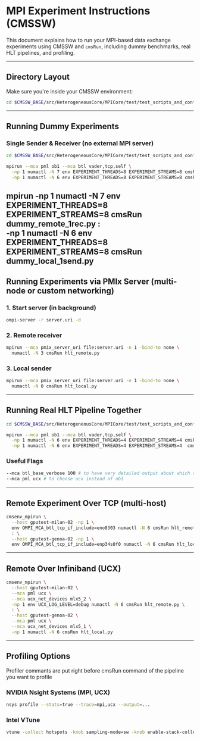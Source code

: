 # MPI Experiment Instructions (CMSSW)

This document explains how to run your MPI-based data exchange experiments using CMSSW and `cmsRun`, including dummy benchmarks, real HLT pipelines, and profiling.

---

## Directory Layout

Make sure you're inside your CMSSW environment:

```bash
cd $CMSSW_BASE/src/HeterogeneousCore/MPICore/test/test_scripts_and_configs/
```

---

## Running Dummy Experiments

### Single Sender & Receiver (no external MPI server)

```bash
cd $CMSSW_BASE/src/HeterogeneousCore/MPICore/test/test_scripts_and_configs/dummy/

mpirun --mca pml ob1 --mca btl vader,tcp,self \
  -np 1 numactl -N 7 env EXPERIMENT_THREADS=8 EXPERIMENT_STREAMS=8 cmsRun dummy_remote_1rec.py : \
  -np 1 numactl -N 6 env EXPERIMENT_THREADS=8 EXPERIMENT_STREAMS=8 cmsRun dummy_local_1send.py
```
mpirun -np 1 numactl -N 7 env EXPERIMENT_THREADS=8 EXPERIMENT_STREAMS=8 cmsRun dummy_remote_1rec.py : \
  -np 1 numactl -N 6 env EXPERIMENT_THREADS=8 EXPERIMENT_STREAMS=8 cmsRun dummy_local_1send.py
---

## Running Experiments via PMIx Server (multi-node or custom networking)

### 1. Start server (in background)

```bash
ompi-server -r server.uri -d
```

### 2. Remote receiver

```bash
mpirun --mca pmix_server_uri file:server.uri -n 1 -bind-to none \
  numactl -N 3 cmsRun hlt_remote.py
```

### 3. Local sender

```bash
mpirun --mca pmix_server_uri file:server.uri -n 1 -bind-to none \
  numactl -N 0 cmsRun hlt_local.py
```

---

## Running Real HLT Pipeline Together

```bash
cd $CMSSW_BASE/src/HeterogeneousCore/MPICore/test/test_scripts_and_configs/real/

mpirun --mca pml ob1 --mca btl vader,tcp,self \
  -np 1 numactl -N 6 env EXPERIMENT_THREADS=4 EXPERIMENT_STREAMS=4 cmsRun hlt_remote.py : \
  -np 1 numactl -N 6 env EXPERIMENT_THREADS=4 EXPERIMENT_STREAMS=4  cmsRun hlt_local.py
```

### Useful Flags

```bash
--mca btl_base_verbose 100 # to have very detailed output about which communication layers MPI chooses
--mca pml ucx # to choose ucx instead of ob1
```

---

## Remote Experiment Over TCP (multi-host)

```bash
cmsenv_mpirun \
  --host gputest-milan-02 -np 1 \
  env OMPI_MCA_btl_tcp_if_include=eno8303 numactl -N 6 cmsRun hlt_remote.py \
  : \
  --host gputest-genoa-02 -np 1 \
  env OMPI_MCA_btl_tcp_if_include=enp34s0f0 numactl -N 6 cmsRun hlt_local.py
```

---

## Remote Over Infiniband (UCX)

```bash
cmsenv_mpirun \
  --host gputest-milan-02 \
  --mca pml ucx \
  --mca ucx_net_devices mlx5_2 \
  -np 1 env UCX_LOG_LEVEL=debug numactl -N 6 cmsRun hlt_remote.py \
  : \
  --host gputest-genoa-02 \
  --mca pml ucx \
  --mca ucx_net_devices mlx5_1 \
  -np 1 numactl -N 6 cmsRun hlt_local.py
```

---

## Profiling Options

Profiler commants are put right before cmsRun command of the pipeline you want to profile

### NVIDIA Nsight Systems (MPI, UCX)

```bash
nsys profile --stats=true --trace=mpi,ucx --output=...
```

### Intel VTune

```bash
vtune -collect hotspots -knob sampling-mode=sw -knob enable-stack-collection=true -r ... -- 
```






